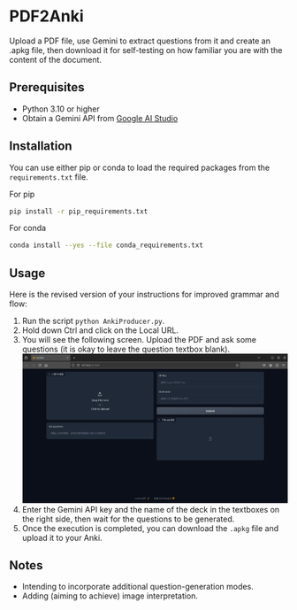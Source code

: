 # PDF2Anki

Upload a PDF file, use Gemini to extract questions from it and create an .apkg file, then download it for self-testing on how familiar you are with the content of the document.

## Prerequisites
- Python 3.10 or higher
- Obtain a Gemini API from [Google AI Studio](https://ai.google.dev/gemini-api/docs/workspace)

## Installation

You can use either pip or conda to load the required packages from the `requirements.txt` file.

For pip
```bash
pip install -r pip_requirements.txt
```

For conda
```bash
conda install --yes --file conda_requirements.txt
```

## Usage

Here is the revised version of your instructions for improved grammar and flow:

1. Run the script `python AnkiProducer.py`.
2. Hold down Ctrl and click on the Local URL.
3. You will see the following screen. Upload the PDF and ask some questions (it is okay to leave the question textbox blank).
   ![pic](Screenshot1.png)
4. Enter the Gemini API key and the name of the deck in the textboxes on the right side, then wait for the questions to be generated.
5. Once the execution is completed, you can download the `.apkg` file and upload it to your Anki.

## Notes

- Intending to incorporate additional question-generation modes.
- Adding (aiming to achieve) image interpretation.
